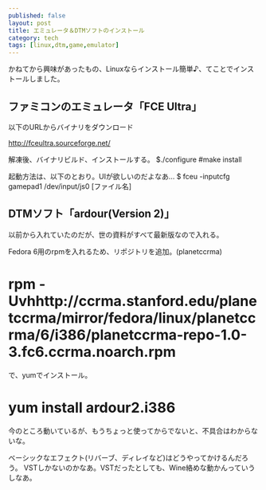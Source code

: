 ```yaml
---
published: false
layout: post
title: エミュレータ＆DTMソフトのインストール
category: tech
tags: [linux,dtm,game,emulator]
---
```


かねてから興味があったもの、Linuxならインストール簡単♪、てことでインストールしました。

## ファミコンのエミュレータ「FCE Ultra」

以下のURLからバイナリをダウンロード

http://fceultra.sourceforge.net/

解凍後、バイナリビルド、インストールする。
$./configure
#make install

起動方法は、以下のとおり。UIが欲しいのだよなあ…
$ fceu -inputcfg gamepad1 /dev/input/js0 [ファイル名]

## DTMソフト「ardour(Version 2)」

以前から入れていたのだが、世の資料がすべて最新版なので入れる。

Fedora 6用のrpmを入れるため、リポジトリを追加。(planetccrma)

# rpm -Uvhhttp://ccrma.stanford.edu/planetccrma/mirror/fedora/linux/planetccrma/6/i386/planetccrma-repo-1.0-3.fc6.ccrma.noarch.rpm

で、yumでインストール。
# yum install ardour2.i386

今のところ動いているが、もうちょっと使ってからでないと、不具合はわからないな。

ベーシックなエフェクト(リバーブ、ディレイなど)はどうやってかけるんだろう。
VSTしかないのかなあ。VSTだったとしても、Wine絡めな動かんっていうしなあ。
